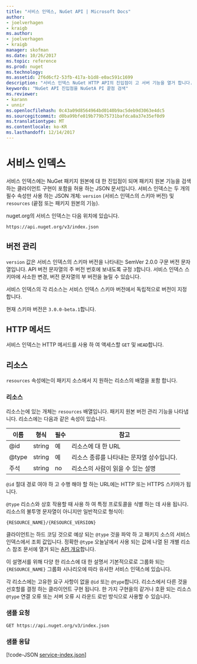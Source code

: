 ```yaml
---
title: "서비스 인덱스, NuGet API | Microsoft Docs"
author:
- joelverhagen
- kraigb
ms.author:
- joelverhagen
- kraigb
manager: skofman
ms.date: 10/26/2017
ms.topic: reference
ms.prod: nuget
ms.technology: 
ms.assetid: 2f6d6cf2-53fb-417a-b1d8-e0ac591c1699
description: "서비스 인덱스 NuGet HTTP API의 진입점이 고 서버 기능을 열거 합니다."
keywords: "NuGet API 진입점을 NuGetA PI 끝점 검색"
ms.reviewer:
- karann
- unnir
ms.openlocfilehash: 0c43a09d8564964bd0140b9ac5deb9d3063e4dc5
ms.sourcegitcommit: d0ba99bfe019b779b75731bafdca8a37e35ef0d9
ms.translationtype: MT
ms.contentlocale: ko-KR
ms.lasthandoff: 12/14/2017
---
```

# <a name="service-index"></a>서비스 인덱스

서비스 인덱스에는 NuGet 패키지 원본에 대 한 진입점이 되며 패키지 원본 기능을 검색 하는 클라이언트 구현이 포함을 허용 하는 JSON 문서입니다. 서비스 인덱스는 두 개의 필수 속성만 사용 하는 JSON 개체: `version` (서비스 인덱스의 스키마 버전) 및 `resources` (끝점 또는 패키지 원본의 기능).

nuget.org의 서비스 인덱스는 다음 위치에 있습니다.
```
https://api.nuget.org/v3/index.json
```

## <a name="versioning"></a>버전 관리

`version` 값은 서비스 인덱스의 스키마 버전을 나타내는 SemVer 2.0.0 구문 버전 문자열입니다.
API 버전 문자열의 주 버전 번호에 보내도록 규정 `3`합니다. 서비스 인덱스 스키마에 사소한 변경, 버전 문자열의 부 버전을 늘릴 수 있습니다.

서비스 인덱스의 각 리소스는 서비스 인덱스 스키마 버전에서 독립적으로 버전이 지정 합니다.

현재 스키마 버전은 `3.0.0-beta.1`합니다.

## <a name="http-methods"></a>HTTP 메서드

서비스 인덱스는 HTTP 메서드를 사용 하 여 액세스할 `GET` 및 `HEAD`합니다.

## <a name="resources"></a>리소스

`resources` 속성에는이 패키지 소스에서 지 원하는 리소스의 배열을 포함 합니다.

### <a name="resource"></a>리소스

리소스는에 있는 개체는 `resources` 배열입니다. 패키지 원본 버전 관리 기능을 나타냅니다. 리소스에는 다음과 같은 속성이 있습니다.

이름          | 형식   | 필수 | 참고
------------- | ------ | -------- | -----
@id           | string | 예      | 리소스에 대 한 URL
@type         | string | 예      | 리소스 종류를 나타내는 문자열 상수입니다.
주석       | string | no       | 리소스의 사람이 읽을 수 있는 설명

`@id` 절대 경로 여야 하 고 수행 해야 할 하는 URL에는 HTTP 또는 HTTPS 스키마가 됩니다.

`@type` 리소스와 상호 작용할 때 사용 하 여 특정 프로토콜을 식별 하는 데 사용 됩니다. 리소스의 불투명 문자열이 아니지만 일반적으로 형식이:

```
{RESOURCE_NAME}/{RESOURCE_VERSION}
```

클라이언트는 하드 코딩 것으로 예상 되는 `@type` 것을 파악 하 고 패키지 소스의 서비스 인덱스에서 조회 값입니다. 정확한 `@type` 오늘날에서 사용 되는 값에 나열 된 개별 리소스 참조 문서에 열거 되는 [API 개요](overview.md#resources-and-schema)합니다.

이 설명서를 위해 다양 한 리소스에 대 한 설명서 기본적으로로 그룹화 되는 `{RESOURCE_NAME}` 그룹화 시나리오에 따라 유사한 서비스 인덱스에 있습니다. 

각 리소스에는 고유한 요구 사항이 없을 `@id` 또는 `@type`합니다. 리소스에서 다른 것을 선호할를 결정 하는 클라이언트 구현 됩니다. 한 가지 구현을의 같거나 호환 되는 리소스 `@type` 연결 오류 또는 서버 오류 시 라운드 로빈 방식으로 사용할 수 있습니다.

### <a name="sample-request"></a>샘플 요청

```
GET https://api.nuget.org/v3/index.json
```

### <a name="sample-response"></a>샘플 응답

[!code-JSON [service-index.json](./_data/service-index.json)]
